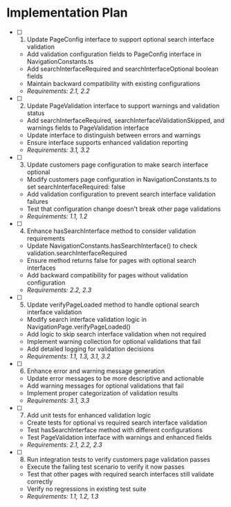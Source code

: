 # Implementation Plan

- [ ] 1. Update PageConfig interface to support optional search interface validation
  - Add validation configuration fields to PageConfig interface in NavigationConstants.ts
  - Add searchInterfaceRequired and searchInterfaceOptional boolean fields
  - Maintain backward compatibility with existing configurations
  - _Requirements: 2.1, 2.2_

- [ ] 2. Update PageValidation interface to support warnings and validation status
  - Add searchInterfaceRequired, searchInterfaceValidationSkipped, and warnings fields to PageValidation interface
  - Update interface to distinguish between errors and warnings
  - Ensure interface supports enhanced validation reporting
  - _Requirements: 3.1, 3.2_

- [ ] 3. Update customers page configuration to make search interface optional
  - Modify customers page configuration in NavigationConstants.ts to set searchInterfaceRequired: false
  - Add validation configuration to prevent search interface validation failures
  - Test that configuration change doesn't break other page validations
  - _Requirements: 1.1, 1.2_

- [ ] 4. Enhance hasSearchInterface method to consider validation requirements
  - Update NavigationConstants.hasSearchInterface() to check validation.searchInterfaceRequired
  - Ensure method returns false for pages with optional search interfaces
  - Add backward compatibility for pages without validation configuration
  - _Requirements: 2.2, 2.3_

- [ ] 5. Update verifyPageLoaded method to handle optional search interface validation
  - Modify search interface validation logic in NavigationPage.verifyPageLoaded()
  - Add logic to skip search interface validation when not required
  - Implement warning collection for optional validations that fail
  - Add detailed logging for validation decisions
  - _Requirements: 1.1, 1.3, 3.1, 3.2_

- [ ] 6. Enhance error and warning message generation
  - Update error messages to be more descriptive and actionable
  - Add warning messages for optional validations that fail
  - Implement proper categorization of validation results
  - _Requirements: 3.1, 3.3_

- [ ] 7. Add unit tests for enhanced validation logic
  - Create tests for optional vs required search interface validation
  - Test hasSearchInterface method with different configurations
  - Test PageValidation interface with warnings and enhanced fields
  - _Requirements: 2.1, 2.2, 2.3_

- [ ] 8. Run integration tests to verify customers page validation passes
  - Execute the failing test scenario to verify it now passes
  - Test that other pages with required search interfaces still validate correctly
  - Verify no regressions in existing test suite
  - _Requirements: 1.1, 1.2, 1.3_